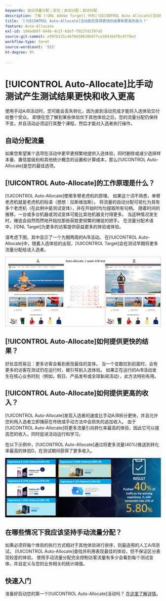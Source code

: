 ```yaml
---
keywords: 自动流量分配；定位；自动分配；自动分配
description: 了解 [!DNL Adobe Target] 中的[!UICONTROL Auto Allocate]活动如何在两个或更多体验中找出入选者，并自动为入选者重新分配更多流量。
title: '[!UICONTROL Auto-Allocate]活动能否获得更快的结果和更高的收入？'
feature: Auto-Allocate
exl-id: 104ad88f-044b-4c2f-bdaf-f023fd1787a5
source-git-commit: e9976135c46f6658030b07fce384364f0c9ff0ed
workflow-type: tm+mt
source-wordcount: '521'
ht-degree: 0%

---
```


# [!UICONTROL Auto-Allocate]比手动测试产生测试结果更快和收入更高

使用手动A/B活动时，您可能会丢失转化，因为直到活动完成才能将入选体验交付给整个受众。 即使在您了解到某些体验优于其他体验之后，您的流量分配仍保持不变，并且活动必须运行其整个课程，然后才能对入选者执行操作。

## 自动分配流量

如果您希望某个选项在活动中更早更频繁地提供入选体验，同时删除或减少选择样本量、置信度级别和其他统计概念的设置和计算成本，那么[!UICONTROL Auto-Allocate]是您的最佳选项。

## [!UICONTROL Auto-Allocate]的工作原理是什么？

[!UICONTROL Auto-Allocate]使用多臂老虎机的原理。 如果这个词不熟悉，单臂老虎机就是老虎机的俗语（想想：拉斯维加斯）。 将流量的自动分配可视化为具有多个老虎机（在此例中是测试变体），并在开始时均匀提取所有句柄。 随着时间的推移，一台或多台机器或测试变体可能比其他机器支付得更多。 当这种情况发生时，赌徒会自然而然地开始拉那些获胜更频繁的赌徒的把手。 在流量分配术语中，[!DNL Target]为更多的访客提供获益更多的体验或体验。

请考虑下图，其中显示了一个为期两周的A/B活动。 在[!UICONTROL Auto-Allocate]中，随着入选体验的出现，[!UICONTROL Target]会在测试早期将更多流量分配给该入选者。

![自动分配插图](/help/main/c-activities/automated-traffic-allocation/assets/Auto-Allocate-test.png)

## [!UICONTROL Auto-Allocate]如何提供更快的结果？

好处显而易见：更多访客会看到表现最佳的变体。 当一个变数拉到前面时，会有更多的访客在测试仍在运行时，被引导到入选体验。 如果正在运行的A/B活动发生在核心业务时刻（例如，假日、产品发布或全球新闻活动），此方法特别有用。

## [!UICONTROL Auto-Allocate]如何提供更高的收入？

[!UICONTROL Auto-Allocate]发现入选者的速度比手动A/B拆分更快，并且允许您利用入选者立即捕获在传统或手动方法中会损失的追加收入。 由于[!UICONTROL Auto-Allocate]将更多流量引向转化率最高的体验，因此它可以提高您的收入，同时促进活动运行和学习。

在以下示例中，[!UICONTROL Auto-Allocate]通过将更多流量(40%)推送到转化率最高的体验D，在测试期间获得了更多收入。

![自动分配提供更高的收入图示](/help/main/c-activities/automated-traffic-allocation/assets/five-experiences.png)

## 在哪些情况下我应该坚持手动流量分配？

如果必须将每个体验的执行方式相对于其他体验进行排序，则最适用的人工A/B测试。 [!UICONTROL Auto-Allocate]查找并利用表现最佳的体验，但不保证区分表现较差的体验。 使用手动流量分配完全控制访客流量有多少会看到每个测试变体，并自定义与您的业务相关的统计阈值。

## 快速入门

准备好启动您的第一个[!UICONTROL Auto-Allocate]活动吗？ [在这里了解详情](/help/main/c-activities/automated-traffic-allocation/automated-traffic-allocation.md)。
